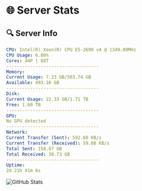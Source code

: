 # 🌐 Server Stats
## 🔍 Server Info
```yaml
CPU: Intel(R) Xeon(R) CPU E5-2699 v4 @ 1349.00MHz
CPU Usage: 6.00%
Cores: 44P | 88T
-----------------------------------
Memory:
Current Usage: 7.23 GB/503.74 GB
Available: 493.16 GB
-----------------------------------
Disk:
Current Usage: 22.33 GB/1.71 TB
Free: 1.60 TB
-----------------------------------
GPU:
No GPU detected
-----------------------------------
Network:
Current Transfer (Sent): 592.60 KB/s
Current Transfer (Received): 59.08 KB/s
Total Sent: 158.87 GB
Total Received: 30.73 GB
-----------------------------------
Uptime:
2d 21h 41m 6s
```
![GitHub Stats](https://img.shields.io/badge/Updated-2025-04-22_14:49:54-blue)